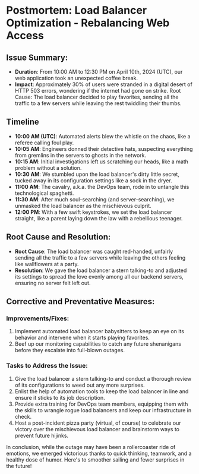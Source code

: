 # Postmortem: Load Balancer Optimization - Rebalancing Web Access
## Issue Summary:
- **Duration**: From 10:00 AM to 12:30 PM on April 10th, 2024 (UTC), our web application took an unexpected coffee break.
- **Impact**: Approximately 30% of users were stranded in a digital desert of HTTP 503 errors, wondering if the internet had gone on strike.
Root Cause: The load balancer decided to play favorites, sending all the traffic to a few servers while leaving the rest twiddling their thumbs.
## Timeline
- **10:00 AM (UTC)**: Automated alerts blew the whistle on the chaos, like a referee calling foul play.
- **10:05 AM**: Engineers donned their detective hats, suspecting everything from gremlins in the servers to ghosts in the network.
- **10:15 AM**: Initial investigations left us scratching our heads, like a math problem without a solution.
- **10:30 AM**: We stumbled upon the load balancer's dirty little secret, tucked away in its configuration settings like a sock in the dryer.
- **11:00 AM**: The cavalry, a.k.a. the DevOps team, rode in to untangle this technological spaghetti.
- **11:30 AM**: After much soul-searching (and server-searching), we unmasked the load balancer as the mischievous culprit.
- **12:00 PM**: With a few swift keystrokes, we set the load balancer straight, like a parent laying down the law with a rebellious teenager.
## Root Cause and Resolution:
- **Root Cause**: The load balancer was caught red-handed, unfairly sending all the traffic to a few servers while leaving the others feeling like wallflowers at a party.
- **Resolution**: We gave the load balancer a stern talking-to and adjusted its settings to spread the love evenly among all our backend servers, ensuring no server felt left out.

## Corrective and Preventative Measures:
### Improvements/Fixes:
1. Implement automated load balancer babysitters to keep an eye on its behavior and intervene when it starts playing favorites.
2. Beef up our monitoring capabilities to catch any future shenanigans before they escalate into full-blown outages.
### Tasks to Address the Issue:
1. Give the load balancer a stern talking-to and conduct a thorough review of its configurations to weed out any more surprises.
2. Enlist the help of automation tools to keep the load balancer in line and ensure it sticks to its job description.
3. Provide extra training for DevOps team members, equipping them with the skills to wrangle rogue load balancers and keep our infrastructure in check.
4. Host a post-incident pizza party (virtual, of course) to celebrate our victory over the mischievous load balancer and brainstorm ways to prevent future hijinks.

In conclusion, while the outage may have been a rollercoaster ride of emotions, we emerged victorious thanks to quick thinking, teamwork, and a healthy dose of humor. Here's to smoother sailing and fewer surprises in the future!
